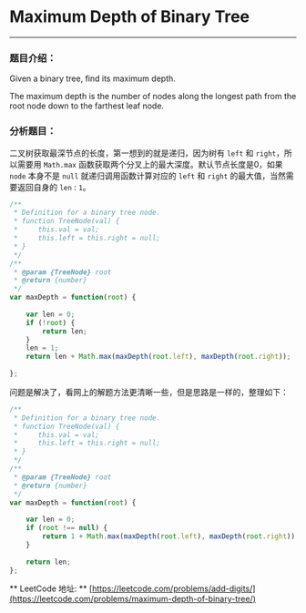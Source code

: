 # Maximum Depth of Binary Tree

---

### 题目介绍：

Given a binary tree, find its maximum depth.

The maximum depth is the number of nodes along the longest path from the root node down to the farthest leaf node.



### 分析题目：

二叉树获取最深节点的长度，第一想到的就是递归，因为树有 `left` 和 `right`，所以需要用 `Math.max` 函数获取两个分叉上的最大深度。默认节点长度是0，如果 `node` 本身不是 `null` 就递归调用函数计算对应的 `left` 和 `right` 的最大值，当然需要返回自身的 `len` : `1`。


```js
/**
 * Definition for a binary tree node.
 * function TreeNode(val) {
 *     this.val = val;
 *     this.left = this.right = null;
 * }
 */
/**
 * @param {TreeNode} root
 * @return {number}
 */
var maxDepth = function(root) {
     
    var len = 0;
    if (!root) {
        return len;
    }
    len = 1;
    return len + Math.max(maxDepth(root.left), maxDepth(root.right));
    
};
```

问题是解决了，看网上的解题方法更清晰一些，但是思路是一样的，整理如下：

```js
/**
 * Definition for a binary tree node.
 * function TreeNode(val) {
 *     this.val = val;
 *     this.left = this.right = null;
 * }
 */
/**
 * @param {TreeNode} root
 * @return {number}
 */
var maxDepth = function(root) {
     
    var len = 0;
    if (root !== null) {
        return 1 + Math.max(maxDepth(root.left), maxDepth(root.right));
    }
    
    return len;
};
```

** LeetCode 地址: ** [https://leetcode.com/problems/add-digits/](https://leetcode.com/problems/maximum-depth-of-binary-tree/)
